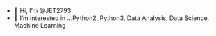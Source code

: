 - 👋 Hi, I’m @JET2793
- 👀 I’m interested in ...Python2, Python3, Data Analysis, Data Science, Machine Learning

<!---
JET2793/JET2793 is a ✨ special ✨ repository because its `README.md` (this file) appears on your GitHub profile.
You can click the Preview link to take a look at your changes.
--->
